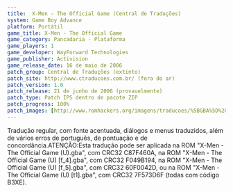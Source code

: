 ```yaml
---
title:  X-Men - The Official Game (Central de Traduções)
system: Game Boy Advance
platform: Portátil
game_title: X-Men - The Official Game
game_category: Pancadaria - Plataforma
game_players: 1
game_developer: WayForward Technologies
game_publisher: Activision
game_release_date: 16 de maio de 2006
patch_group: Central de Traduções (extinto)
patch_site: http://www.ctraducoes.com.br/ (fora do ar)
patch_version: 1.0
patch_release: 21 de junho de 2006 (provavelmente)
patch_type: Patch IPS dentro de pacote ZIP
patch_progress: 100%
patch_images: [http://www.romhackers.org/imagens/traducoes/%5BGBA%5D%20X-Men%20-%20The%20Official%20Game%20-%20Central%20de%20Tradu%C3%A7%C3%B5es%20-%201.png,http://www.romhackers.org/imagens/traducoes/%5BGBA%5D%20X-Men%20-%20The%20Official%20Game%20-%20Central%20de%20Tradu%C3%A7%C3%B5es%20-%202.png,http://www.romhackers.org/imagens/traducoes/%5BGBA%5D%20X-Men%20-%20The%20Official%20Game%20-%20Central%20de%20Tradu%C3%A7%C3%B5es%20-%203.png]
---
```

Tradução regular, com fonte acentuada, diálogos e menus traduzidos, além de vários erros de português, de pontuação e de concordância.ATENÇÃO:Esta tradução pode ser aplicada na ROM "X-Men - The Official Game (U).gba", com CRC32 C87F460A, na ROM "X-Men - The Official Game (U) [f_4].gba", com CRC32 F049B194, na ROM "X-Men - The Official Game (U) [f_5].gba", com CRC32 60F0042D, ou na ROM "X-Men - The Official Game (U) [t1].gba", com CRC32 7F573D6F (todas com código B3XE).